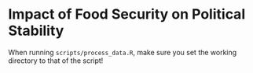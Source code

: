 # Impact of Food Security on Political Stability

When running ```scripts/process_data.R```, make sure you set the working directory to that of the script!

